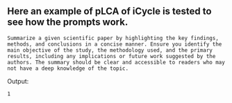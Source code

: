 ## Here an example of pLCA of iCycle is tested to see how the prompts work.

```
Summarize a given scientific paper by highlighting the key findings, methods, and conclusions in a concise manner. Ensure you identify the main objective of the study, the methodology used, and the primary results, including any implications or future work suggested by the authors. The summary should be clear and accessible to readers who may not have a deep knowledge of the topic.
```
Output:
```
1
```

